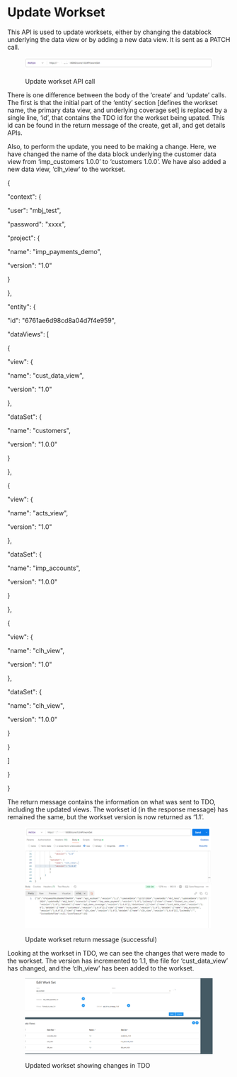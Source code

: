 # Update Workset

This API is used to update worksets, either by changing the datablock underlying the data view or by adding a new data view.  It is sent as a PATCH call.

&#x20;

<figure><img src="../../../../../.gitbook/assets/image (63).png" alt=""><figcaption><p>Update workset API call</p></figcaption></figure>

&#x20;There is one difference between the body of the ‘create’ and ‘update’ calls.  The first is that the initial part of the ‘entity’ section \[defines the workset name, the primary data view, and underlying coverage set] is replaced by a single line, ‘id’, that contains the TDO id for the workset being upated.  This id can be found in the return message of the create, get all, and get details APIs.

&#x20;

Also, to perform the update, you need to be making a change.  Here, we have changed the name of the data block underlying the customer data view from ‘imp\_customers 1.0.0’ to ‘customers 1.0.0’.  We have also added a new data view, ‘clh\_view’ to the workset.

&#x20;

{

&#x20;   "context": {

&#x20;       "user": "mbj\_test",

&#x20;       "password": "xxxx",

&#x20;       "project": {

&#x20;           "name": "imp\_payments\_demo",

&#x20;           "version": "1.0"

&#x20;       }

&#x20;   },

&#x20;   "entity": {

&#x20;      "id": "6761ae6d98cd8a04d7f4e959",

&#x20;       "dataViews": \[

&#x20;           {

&#x20;             "view": {

&#x20;               "name": "cust\_data\_view",

&#x20;               "version": "1.0"

&#x20;           },

&#x20;           "dataSet": {

&#x20;               "name": "customers",

&#x20;               "version": "1.0.0"

&#x20;           }

&#x20;           },

&#x20;           {

&#x20;             "view": {

&#x20;               "name": "acts\_view",

&#x20;               "version": "1.0"

&#x20;           },

&#x20;           "dataSet": {

&#x20;               "name": "imp\_accounts",

&#x20;               "version": "1.0.0"

&#x20;           }           &#x20;

&#x20;           },

&#x20;           {

&#x20;             "view": {

&#x20;               "name": "clh\_view",

&#x20;               "version": "1.0"

&#x20;           },

&#x20;           "dataSet": {

&#x20;               "name": "clh\_view",

&#x20;               "version": "1.0.0"

&#x20;           }           &#x20;

&#x20;           }                     &#x20;

&#x20;       ]

&#x20;   }

}

&#x20;

The return message contains the information on what was sent to TDO, including the updated views.  The workset id (in the response message) has remained the same, but the workset version is now returned as ‘1.1’.&#x20;

&#x20;

<figure><img src="../../../../../.gitbook/assets/image (64).png" alt=""><figcaption><p>Update workset return message (successful)</p></figcaption></figure>

Looking at the workset in TDO, we can see the changes that were made to the workset.  The version has incremented to 1.1, the file for ‘cust\_data\_view’ has changed, and the ‘clh\_view’ has been added to the workset.

&#x20;

<figure><img src="../../../../../.gitbook/assets/image (65).png" alt=""><figcaption><p>Updated workset showing changes in TDO</p></figcaption></figure>
